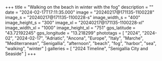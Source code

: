 +++
title = "Walking on the beach in winter with the fog"
description = ""
date = "2024-02-17T17:11:35.000"
image = "20240217@171135-1100228"
image_s = "20240217@171135-1100228-s"
image_width_s = "400"
image_height_s = "300"
image_xl = "20240217@171135-1100228-xl"
image_width_xl = "1000"
image_height_xl = "751"
gps_latitude = "43.72192245"
gps_longitude = "13.218299"
phototags = [ "2024", "2024-02", "2024-02-17", "Adriatic", "Ancona", "Europe", "Italy", "Marche", "Mediterranean", "Senigallia", "afternoon", "beach", "fog", "harbor", "sea", "walking", "winter" ]
galleries = [ "2024 Timeline", "Senigallia City and Seaside" ]
+++
